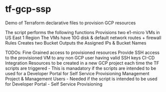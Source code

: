 # tf-gcp-ssp
Demo of Terraform declarative files to provision GCP resources

The script performs the following functions 
Provisions two e1-micro VMs in US East 1 Region
The VMs have 10G disk & default network routes + firewall Rules
Creates two Bucket
Outputs the Assigned IPs & Bucket Names

TODOs:
Fine Grained access to provisioned resources
Provide SSH access to the provisioned VM to any non GCP user having valid SSH keys
CI-CD Integration
Resources to be created in a new GCP project each time the TF scripts are triggered - This is manadatory if the scripts are intended to be used for a Developer Portal for Self Service Provisioning
Management Project & Management Users - Needed if the script is intended to be used for Developer Portal - Self Service Provisioning


